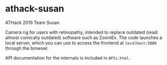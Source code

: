 # athack-susan
ATHack 2019 Team Susan

Camera rig for users with retinopathy, intended to replace outdated (read: almost comically outdated) software such as ZoomEx. The code launches a local server, which you can use to access the frontend at `localhost:5000` through the browser. 

API documentation for the internals is included in `APIs.html`.
